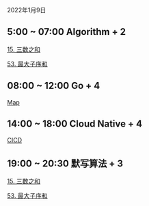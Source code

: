 2022年1月9日 

## 5:00 ~ 07:00 Algorithm + 2

[15. 三数之和](https://leetcode-cn.com/problems/3sum/)

[53. 最大子序和](https://leetcode-cn.com/problems/maximum-subarray/)



## 08:00 ~ 12:00 Go + 4 

 [Map]() 

## 14:00 ~ 18:00 Cloud Native + 4

[CICD]()

## 19:00 ~ 20:30 默写算法 + 3

[15. 三数之和](https://leetcode-cn.com/problems/3sum/)

[53. 最大子序和](https://leetcode-cn.com/problems/maximum-subarray/)


